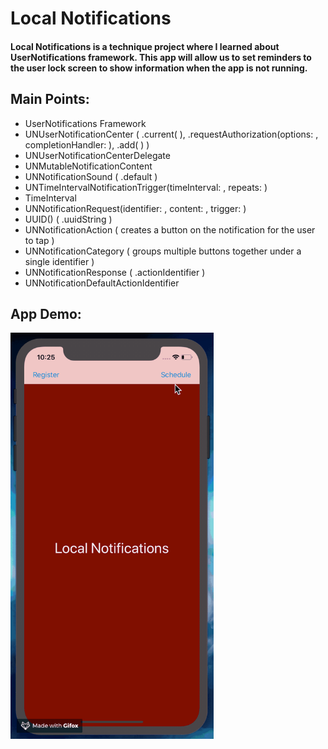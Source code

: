 # Local Notifications

#### Local Notifications is a technique project where I learned about UserNotifications framework. This app will allow us to set reminders to the user lock screen to show information when the app is not running.


## Main Points:

* UserNotifications Framework
* UNUserNotificationCenter ( .current( ), .requestAuthorization(options: , completionHandler: ), .add( ) )
* UNUserNotificationCenterDelegate
* UNMutableNotificationContent  
* UNNotificationSound ( .default )
* UNTimeIntervalNotificationTrigger(timeInterval: , repeats: )
* TimeInterval
* UNNotificationRequest(identifier: , content: , trigger: )
* UUID() ( .uuidString )
* UNNotificationAction ( creates a button on the notification for the user to tap )
* UNNotificationCategory ( groups multiple buttons together under a single identifier )
* UNNotificationResponse ( .actionIdentifier )
* UNNotificationDefaultActionIdentifier



## App Demo:

<img src="demo.gif?raw=true" width="325px" height="650">
